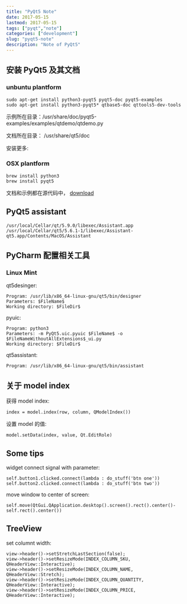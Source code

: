 ```yaml
---
title: "PyQt5 Note"
date: 2017-05-15
lastmod: 2017-05-15
tags: ["pyqt","note"]
categories: ["development"]
slug: "pyqt5-note"
description: "Note of PyQt5"
---
```




## 安装 PyQt5 及其文档

### unbuntu plantform

    sudo apt-get install python3-pyqt5 pyqt5-doc pyqt5-examples
    sudo apt-get install python3-pyqt5* qtbase5-doc qttools5-dev-tools

示例所在目录：/usr/share/doc/pyqt5-examples/examples/qtdemo/qtdemo.py

文档所在目录： /usr/share/qt5/doc

安装更多:


### OSX plantform

    brew install python3
    brew install pyqt5

文档和示例都在源代码中，
[download](https://sourceforge.net/projects/pyqt/files/PyQt5/)

## PyQt5 assistant

    /usr/local/Cellar/qt/5.9.0/libexec/Assistant.app
    /usr/local/Cellar/qt5/5.6.1-1/libexec/Assistant-qt5.app/Contents/MacOS/Assistant

## PyCharm 配置相关工具

### Linux Mint

qt5desinger:

    Program: /usr/lib/x86_64-linux-gnu/qt5/bin/designer
    Parameters: $FileName$
    Working directory: $FileDir$

pyuic:

    Program: python3
    Parameters: -m PyQt5.uic.pyuic $FileName$ -o $FileNameWithoutAllExtensions$_ui.py
    Working directory: $FileDir$

qt5assistant:

    Program: /usr/lib/x86_64-linux-gnu/qt5/bin/assistant

## 关于 model index

获得 model index:

    index = model.index(row, column, QModelIndex())

设置 model 的值:

    model.setData(index, value, Qt.EditRole)

## Some tips

widget connect signal with parameter:

    self.button1.clicked.connect(lambda : do_stuff('btn one'))
    self.button2.clicked.connect(lambda : do_stuff('btn two'))

move window to center of screen:

    self.move(QtGui.QApplication.desktop().screen().rect().center()- self.rect().center())

## TreeView

set columnt width:

    view->header()->setStretchLastSection(false);
    view->header()->setResizeMode(INDEX_COLUMN_SKU, QHeaderView::Interactive);
    view->header()->setResizeMode(INDEX_COLUMN_NAME, QHeaderView::Stretch);
    view->header()->setResizeMode(INDEX_COLUMN_QUANTITY, QHeaderView::Interactive);
    view->header()->setResizeMode(INDEX_COLUMN_PRICE, QHeaderView::Interactive);
